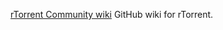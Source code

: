 
[rTorrent Community wiki](https://github.com/rtorrent-community/rtorrent-community.github.io/wiki)
GitHub wiki for rTorrent.
